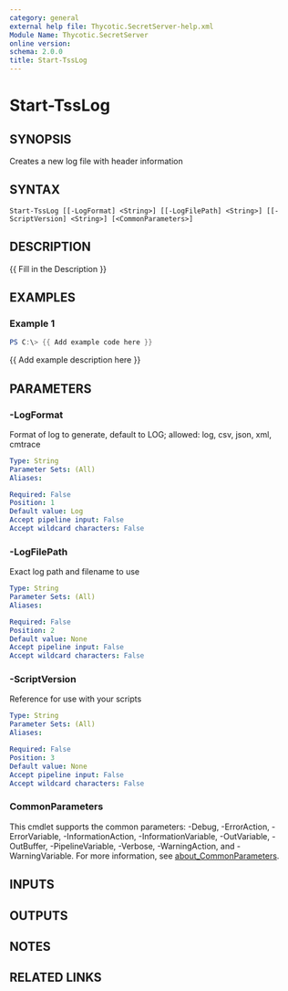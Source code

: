 ```yaml
---
category: general
external help file: Thycotic.SecretServer-help.xml
Module Name: Thycotic.SecretServer
online version:
schema: 2.0.0
title: Start-TssLog
---
```


# Start-TssLog

## SYNOPSIS
Creates a new log file with header information

## SYNTAX

```
Start-TssLog [[-LogFormat] <String>] [[-LogFilePath] <String>] [[-ScriptVersion] <String>] [<CommonParameters>]
```

## DESCRIPTION
{{ Fill in the Description }}

## EXAMPLES

### Example 1
```powershell
PS C:\> {{ Add example code here }}
```

{{ Add example description here }}

## PARAMETERS

### -LogFormat
Format of log to generate, default to LOG; allowed: log, csv, json, xml, cmtrace

```yaml
Type: String
Parameter Sets: (All)
Aliases:

Required: False
Position: 1
Default value: Log
Accept pipeline input: False
Accept wildcard characters: False
```

### -LogFilePath
Exact log path and filename to use

```yaml
Type: String
Parameter Sets: (All)
Aliases:

Required: False
Position: 2
Default value: None
Accept pipeline input: False
Accept wildcard characters: False
```

### -ScriptVersion
Reference for use with your scripts

```yaml
Type: String
Parameter Sets: (All)
Aliases:

Required: False
Position: 3
Default value: None
Accept pipeline input: False
Accept wildcard characters: False
```

### CommonParameters
This cmdlet supports the common parameters: -Debug, -ErrorAction, -ErrorVariable, -InformationAction, -InformationVariable, -OutVariable, -OutBuffer, -PipelineVariable, -Verbose, -WarningAction, and -WarningVariable. For more information, see [about_CommonParameters](http://go.microsoft.com/fwlink/?LinkID=113216).

## INPUTS

## OUTPUTS

## NOTES

## RELATED LINKS
